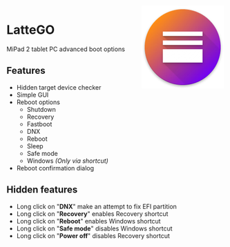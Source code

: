 <img src="https://raw.githubusercontent.com/Keddnyo/LatteGO/master/app/src/main/res/mipmap-xxxhdpi/ic_launcher.png" align="right"/>

# LatteGO
MiPad 2 tablet PC advanced boot options
## Features
* Hidden target device checker
* Simple GUI
* Reboot options
  * Shutdown
  * Recovery
  * Fastboot
  * DNX
  * Reboot
  * Sleep
  * Safe mode
  * Windows *(Only via shortcut)*
* Reboot confirmation dialog
## Hidden features
  * Long click on "**DNX**" make an attempt to fix EFI partition
  * Long click on "**Recovery**" enables Recovery shortcut
  * Long click on "**Reboot**" enables Windows shortcut
  * Long click on "**Safe mode**" disables Windows shortcut
  * Long click on "**Power off**" disables Recovery shortcut
